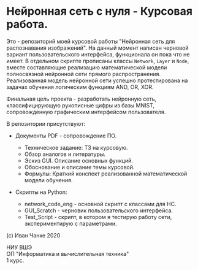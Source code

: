 # Нейронная сеть с нуля - Курсовая работа.

Это - репозиторий моей курсовой работы "Нейронная сеть для распознавания изображений". На данный момент написан черновой вариант пользовательского интерфейса, функционала он пока что не имеет. В отдельном скрипте прописаны классы `Network`, `Layer` и `Node`, вместе составляющие реализацию математической модели полносвязной нейронной сети прямого распространения. Реализованная модель нейронной сети успешно протестирована на задачах обучения логическим функциям AND, OR, XOR.

Финальная цель проекта - разработать нейронную сеть, классифицирующую рукописные цифры из базы MNIST, сопровожденную графическим интерфейсом пользователя.

В репозитории присутствуют:
* Документы PDF - сопровождение ПО.
    * Техническое задание: ТЗ на курсовую.
    * Обзор аналогов и литературы.
    * Эскиз GUI. Описание основных функций.
    * Обоснование и описание темы курсовой.
    * Формулы: Краткий конспект реализованной математической модели обучения.
    
* Скрипты на Python:
    * network_code_eng - основной скрипт с классами для НС.
    * GUI_Scratch - черновик пользовательского интерфейса.
    * Test_Script - скрипт, в котором я тестирую работу сети, экспериментирую с параметрами.

(c) Иван Чанке 2020

НИУ ВШЭ\
ОП "Информатика и вычислительная техника"\
1 курс.
